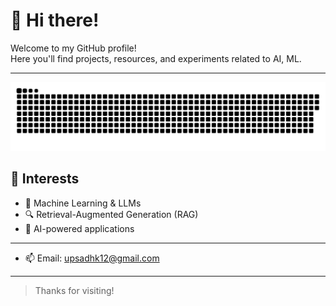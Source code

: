 # 👋 Hi there!

Welcome to my GitHub profile!  
Here you'll find projects, resources, and experiments related to AI, ML.

---
![snake gif](https://github.com/UpasanaAdhikari/UpasanaAdhikari/blob/output/github-snake-dark.svg)


## 🧠 Interests

- 🤖 Machine Learning & LLMs
- 🔍 Retrieval-Augmented Generation (RAG)
- 🧩 AI-powered applications

---

- 📫 Email: upsadhk12@gmail.com

---

> Thanks for visiting!

